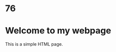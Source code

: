 # 76
<!DOCTYPE html>
<html>
<head>
  <title>Simple HTML Page</title>
</head>
<body>
  <h1>Welcome to my webpage</h1>
  <p>This is a simple HTML page.</p>
</body>
</html>
